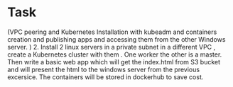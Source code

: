 # Task 
(VPC peering and Kubernetes Installation with kubeadm and containers creation and publishing apps and accessing them from the other Windows server. )
2. Install 2 linux servers in a private subnet in a different VPC , create a Kubernetes cluster with them . One worker the other is a master. Then write a basic web app which will get the index.html from S3 bucket and will present the html to the windows server from the previous excersice. The containers will be stored in dockerhub to save cost.